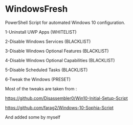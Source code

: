 # WindowsFresh  
PowerShell Script for automated Windows 10 configuration.

1-Uninstall UWP Apps (WHITELIST)

2-Disable Windows Services (BLACKLIST)

3-Disable Windows Optional Features (BLACKLIST)

4-Disable Windows Optional Capabilities (BLACKLIST)

5-Disable Scheduled Tasks (BLACKLIST)

6-Tweak the Windows (PRESET)



Most of the tweaks are taken from :

https://github.com/Disassembler0/Win10-Initial-Setup-Script

https://github.com/farag2/Windows-10-Sophia-Script

And added some by myself










